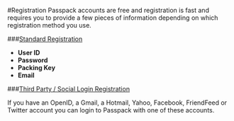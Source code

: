 #Registration
Passpack accounts are free and registration is fast and requires you to provide a few pieces of information depending on which registration method you use.

###[Standard Registration](/account/registration/standard-sign-up.md)
* **User ID**
* **Password**
* **Packing Key**
* **Email**

###[Third Party / Social Login Registration](/account/registration/third-party-social-logins.md)

If you have an OpenID, a Gmail, a Hotmail, Yahoo, Facebook, FriendFeed or Twitter account you can login to Passpack with one of these accounts.


